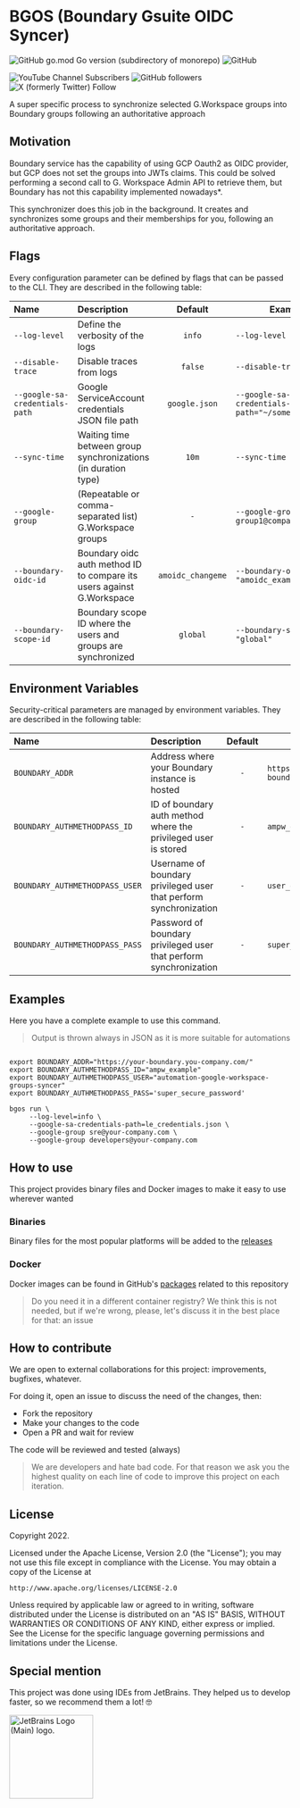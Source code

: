 # BGOS (Boundary Gsuite OIDC Syncer)

![GitHub go.mod Go version (subdirectory of monorepo)](https://img.shields.io/github/go-mod/go-version/freepik-company/bgos)
![GitHub](https://img.shields.io/github/license/freepik-company/bgos)

![YouTube Channel Subscribers](https://img.shields.io/youtube/channel/subscribers/UCeSb3yfsPNNVr13YsYNvCAw?label=achetronic&link=http%3A%2F%2Fyoutube.com%2Fachetronic)
![GitHub followers](https://img.shields.io/github/followers/achetronic?label=achetronic&link=http%3A%2F%2Fgithub.com%2Fachetronic)
![X (formerly Twitter) Follow](https://img.shields.io/twitter/follow/achetronic?style=flat&logo=twitter&link=https%3A%2F%2Ftwitter.com%2Fachetronic)

A super specific process to synchronize selected G.Workspace groups into Boundary groups
following an authoritative approach

## Motivation

Boundary service has the capability of using GCP Oauth2 as OIDC provider, but GCP does not set the groups into
JWTs claims. This could be solved performing a second call to G. Workspace Admin API to retrieve them, but Boundary
has not this capability implemented nowadays*.

This synchronizer does this job in the background. It creates and synchronizes some groups and their memberships for you,
following an authoritative approach.

## Flags

Every configuration parameter can be defined by flags that can be passed to the CLI.
They are described in the following table:

| Name                           | Description                                                           |      Default      | Example                                           |
|:-------------------------------|:----------------------------------------------------------------------|:-----------------:|---------------------------------------------------|
| `--log-level`                  | Define the verbosity of the logs                                      |      `info`       | `--log-level info`                                |
| `--disable-trace`              | Disable traces from logs                                              |      `false`      | `--disable-trace true`                            |
| `--google-sa-credentials-path` | Google ServiceAccount credentials JSON file path                      |   `google.json`   | `--google-sa-credentials-path="~/something.json"` |   
| `--sync-time`                  | Waiting time between group synchronizations (in duration type)        |       `10m`       | `--sync-time 5m`                                  |
| `--google-group`               | (Repeatable or comma-separated list) G.Workspace groups               |        `-`        | `--google-group group1@company.com`               |
| `--boundary-oidc-id`           | Boundary oidc auth method ID to compare its users against G.Workspace | `amoidc_changeme` | `--boundary-oidc-id "amoidc_example"`             |
| `--boundary-scope-id`          | Boundary scope ID where the users and groups are synchronized         |     `global`      | `--boundary-scope-id "global"`                    |

## Environment Variables

Security-critical parameters are managed by environment variables.
They are described in the following table:

| Name                           | Description                                                       | Default | Example                                  |
|:-------------------------------|:------------------------------------------------------------------|:-------:|------------------------------------------|
| `BOUNDARY_ADDR`                | Address where your Boundary instance is hosted                    |   `-`   | `https://hashicorp-boundary.company.com` |
| `BOUNDARY_AUTHMETHODPASS_ID`   | ID of boundary auth method where the privileged user is stored    |   `-`   | `ampw_example`                           |
| `BOUNDARY_AUTHMETHODPASS_USER` | Username of boundary privileged user that perform synchronization |   `-`   | `user_example_changeit`                  |
| `BOUNDARY_AUTHMETHODPASS_PASS` | Password of boundary privileged user that perform synchronization |   `-`   | `super_secure_password`                  |

## Examples

Here you have a complete example to use this command.

> Output is thrown always in JSON as it is more suitable for automations

```console

export BOUNDARY_ADDR="https://your-boundary.you-company.com/"
export BOUNDARY_AUTHMETHODPASS_ID="ampw_example"
export BOUNDARY_AUTHMETHODPASS_USER="automation-google-workspace-groups-syncer" 
export BOUNDARY_AUTHMETHODPASS_PASS='super_secure_password'

bgos run \
     --log-level=info \
     --google-sa-credentials-path=le_credentials.json \
     --google-group sre@your-company.com \
     --google-group developers@your-company.com
```

## How to use

This project provides binary files and Docker images to make it easy to use wherever wanted

### Binaries

Binary files for the most popular platforms will be added to the [releases](https://github.com/freepik-company/bgos/releases)

### Docker

Docker images can be found in GitHub's [packages](https://github.com/freepik-company/bgos/pkgs/container/bgos)
related to this repository

> Do you need it in a different container registry? We think this is not needed, but if we're wrong, please, let's discuss
> it in the best place for that: an issue

## How to contribute

We are open to external collaborations for this project: improvements, bugfixes, whatever.

For doing it, open an issue to discuss the need of the changes, then:

- Fork the repository
- Make your changes to the code
- Open a PR and wait for review

The code will be reviewed and tested (always)

> We are developers and hate bad code. For that reason we ask you the highest quality
> on each line of code to improve this project on each iteration.

## License

Copyright 2022.

Licensed under the Apache License, Version 2.0 (the "License");
you may not use this file except in compliance with the License.
You may obtain a copy of the License at

    http://www.apache.org/licenses/LICENSE-2.0

Unless required by applicable law or agreed to in writing, software
distributed under the License is distributed on an "AS IS" BASIS,
WITHOUT WARRANTIES OR CONDITIONS OF ANY KIND, either express or implied.
See the License for the specific language governing permissions and
limitations under the License.

## Special mention

This project was done using IDEs from JetBrains. They helped us to develop faster, so we recommend them a lot! 🤓

<img src="https://resources.jetbrains.com/storage/products/company/brand/logos/jb_beam.png" alt="JetBrains Logo (Main) logo." width="150">
